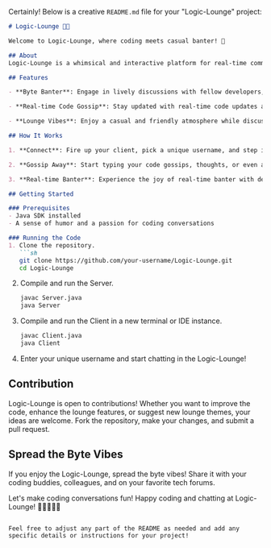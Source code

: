 Certainly! Below is a creative `README.md` file for your "Logic-Lounge" project:

```markdown
# Logic-Lounge 🤖💬

Welcome to Logic-Lounge, where coding meets casual banter! 🚀

## About
Logic-Lounge is a whimsical and interactive platform for real-time communication between servers and clients using Java sockets. It's not just a chatroom; it's a coding conversation hub, where programmers can gossip about code, share tech tidbits, and have a good time connecting with fellow developers.

## Features

- **Byte Banter**: Engage in lively discussions with fellow developers, share coding experiences, and get inspired by the diverse programming world.

- **Real-time Code Gossip**: Stay updated with real-time code updates and be part of the latest tech talk.

- **Lounge Vibes**: Enjoy a casual and friendly atmosphere while discussing algorithms, syntax, and all things code-related.

## How It Works

1. **Connect**: Fire up your client, pick a unique username, and step into the Logic-Lounge.

2. **Gossip Away**: Start typing your code gossips, thoughts, or even ask for coding advice. Your messages will be instantly shared with others in the lounge.

3. **Real-time Banter**: Experience the joy of real-time banter with developers from around the world. Share your coding highs and lows, and be part of a thriving coding community.

## Getting Started

### Prerequisites
- Java SDK installed
- A sense of humor and a passion for coding conversations

### Running the Code
1. Clone the repository.
   ```sh
   git clone https://github.com/your-username/Logic-Lounge.git
   cd Logic-Lounge
   ```

2. Compile and run the Server.
   ```sh
   javac Server.java
   java Server
   ```

3. Compile and run the Client in a new terminal or IDE instance.
   ```sh
   javac Client.java
   java Client
   ```

4. Enter your unique username and start chatting in the Logic-Lounge!

## Contribution

Logic-Lounge is open to contributions! Whether you want to improve the code, enhance the lounge features, or suggest new lounge themes, your ideas are welcome. Fork the repository, make your changes, and submit a pull request.

## Spread the Byte Vibes

If you enjoy the Logic-Lounge, spread the byte vibes! Share it with your coding buddies, colleagues, and on your favorite tech forums.

Let's make coding conversations fun! Happy coding and chatting at Logic-Lounge! 🎉👩‍💻👨‍💻
```

Feel free to adjust any part of the README as needed and add any specific details or instructions for your project!